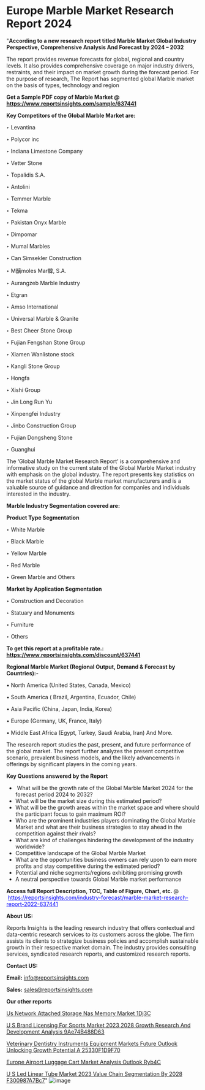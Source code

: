 # Europe Marble Market Research Report 2024

"<strong>According to a new research report titled Marble Market Global Industry Perspective, Comprehensive Analysis And Forecast by 2024 – 2032</strong>

The report provides revenue forecasts for global, regional and country levels. It also provides comprehensive coverage on major industry drivers, restraints, and their impact on market growth during the forecast period. For the purpose of research, The Report has segmented global Marble market on the basis of types, technology and region

<strong>Get a Sample PDF copy of Marble Market </strong><strong>@<a href=https://www.reportsinsights.com/sample/637441 style=color:#0000ff;> https://www.reportsinsights.com/sample/637441</a></strong></font>

<strong>Key Competitors of the Global Marble Market are:</strong>

‣ Levantina

‣ Polycor inc

‣ Indiana Limestone Company

‣ Vetter Stone

‣ Topalidis S.A.

‣ Antolini

‣ Temmer Marble

‣ Tekma

‣ Pakistan Onyx Marble

‣ Dimpomar

‣ Mumal Marbles

‣ Can Simsekler Construction

‣ M醨moles Mar韓, S.A.

‣ Aurangzeb Marble Industry

‣ Etgran

‣ Amso International

‣ Universal Marble & Granite

‣ Best Cheer Stone Group

‣ Fujian Fengshan Stone Group

‣ Xiamen Wanlistone stock

‣ Kangli Stone Group

‣ Hongfa

‣ Xishi Group

‣ Jin Long Run Yu

‣ Xinpengfei Industry

‣ Jinbo Construction Group

‣ Fujian Dongsheng Stone

‣ Guanghui

The ‘Global Marble Market Research Report’ is a comprehensive and informative study on the current state of the Global Marble Market industry with emphasis on the global industry. The report presents key statistics on the market status of the global Marble market manufacturers and is a valuable source of guidance and direction for companies and individuals interested in the industry.

<strong>Marble Industry Segmentation covered are:</strong>

<strong>Product Type Segmentation</strong>

‣    White Marble

‣ Black Marble

‣ Yellow Marble

‣ Red Marble

‣ Green Marble and Others

<strong>Market by Application Segmentation</strong>

‣   Construction and Decoration

‣ Statuary and Monuments

‣ Furniture

‣ Others

<strong>To get this report at a profitable rate.: <a href=https://www.reportsinsights.com/discount/637441 style=color:#0000ff;>https://www.reportsinsights.com/discount/637441</a></strong></font>

<strong>Regional Marble Market (Regional Output, Demand &amp; Forecast by Countries):-</strong>

• North America (United States, Canada, Mexico)

• South America ( Brazil, Argentina, Ecuador, Chile)

• Asia Pacific (China, Japan, India, Korea)

• Europe (Germany, UK, France, Italy)

• Middle East Africa (Egypt, Turkey, Saudi Arabia, Iran) And More.

The research report studies the past, present, and future performance of the global market. The report further analyzes the present competitive scenario, prevalent business models, and the likely advancements in offerings by significant players in the coming years.

<strong>Key Questions answered by the Report</strong>
<ul>
  <li> What will be the growth rate of the Global Marble Market 2024 for the forecast period 2024 to 2032?</li>
  <li>What will be the market size during this estimated period?</li>
  <li>What will be the growth areas within the market space and where should the participant focus to gain maximum ROI?</li>
  <li>Who are the prominent industries players dominating the Global Marble Market and what are their business strategies to stay ahead in the competition against their rivals?</li>
  <li>What are kind of challenges hindering the development of the industry worldwide?</li>
  <li>Competitive landscape of the Global Marble Market</li>
  <li>What are the opportunities business owners can rely upon to earn more profits and stay competitive during the estimated period?</li>
  <li>Potential and niche segments/regions exhibiting promising growth</li>
  <li>A neutral perspective towards Global Marble market performance</li>
</ul>
<strong>Access full Report Description, TOC, Table of Figure, Chart, etc. </strong>@  <a href=https://reportsinsights.com/industry-forecast/marble-market-research-report-2022-637441 style=color:#0000ff;>https://reportsinsights.com/industry-forecast/marble-market-research-report-2022-637441</a></font>

<strong><strong>About US</strong>:</strong>

Reports Insights is the leading research industry that offers contextual and data-centric research services to its customers across the globe. The firm assists its clients to strategize business policies and accomplish sustainable growth in their respective market domain. The industry provides consulting services, syndicated research reports, and customized research reports.

<strong>Contact US:</strong>

<p class=""""><b>Email:</b> <a href=mailto:info@reportsinsights.com>info@reportsinsights.com</a></p>
<p class=""""><b>Sales:</b> <a href=mailto:sales@reportsinsights.com>sales@reportsinsights.com</a></p>

<strong>Our other reports</strong>

<a href=https://www.linkedin.com/pulse/us-network-attached-storage-nas-memory-market-1dj3c/>Us Network Attached Storage Nas Memory Market 1Dj3C</a>

<a href=https://medium.com/@sakshi.reportsinsights/u-s-brand-licensing-for-sports-market-2023-2028-growth-research-and-development-analysis-9ae74b488d63>U S Brand Licensing For Sports Market 2023 2028 Growth Research And Development Analysis 9Ae74B488D63</a>

<a href=https://medium.com/@anuragakarte041/veterinary-dentistry-instruments-equipment-markets-future-outlook-unlocking-growth-potential-a-25330f1d9f70>Veterinary Dentistry Instruments Equipment Markets Future Outlook Unlocking Growth Potential A 25330F1D9F70</a>

<a href=https://www.linkedin.com/pulse/europe-airport-luggage-cart-market-analysis-outlook-ryb4c/>Europe Airport Luggage Cart Market Analysis Outlook Ryb4C</a>

<a href=https://medium.com/@jagruti.reportsinsights/u-s-led-linear-tube-market-2023-value-chain-segmentation-by-2028-f300987a7bc7>U S Led Linear Tube Market 2023 Value Chain Segmentation By 2028 F300987A7Bc7</a>"
![image](https://github.com/Jaayaachit/RItrends/assets/158452289/67c7f8de-083c-4355-96d2-5adaf79a2784)
